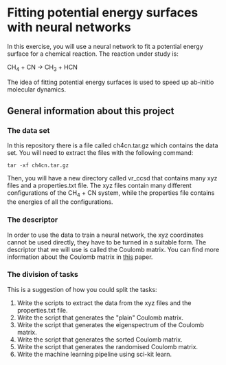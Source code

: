 # Fitting potential energy surfaces with neural networks

In this exercise, you will use a neural network to fit a potential energy surface for a chemical reaction. The reaction under study is:

CH<sub>4</sub> + CN -> CH<sub>3</sub> + HCN

The idea of fitting potential energy surfaces is used to speed up ab-initio molecular dynamics.

## General information about this project

### The data set

In this repository there is a file called ch4cn.tar.gz which contains the data set. You will need to extract the files with the following command:

```
tar -xf ch4cn.tar.gz
``` 

Then, you will have a new directory called vr_ccsd that contains many xyz files and a properties.txt file. The xyz files contain many different configurations of the CH<sub>4</sub> + CN system, while the properties file contains the energies of all the configurations.

### The descriptor

In order to use the data to train a neural network, the xyz coordinates cannot be used directly, they have to be turned in a suitable form. The descriptor that we will use is called the Coulomb matrix. You can find more information about the Coulomb matrix in [this](https://pubs.acs.org/doi/abs/10.1021/ct400195d) paper.

### The division of tasks

This is a suggestion of how you could split the tasks: 

1. Write the scripts to extract the data from the xyz files and the properties.txt file.
2. Write the script that generates the "plain" Coulomb matrix.
3. Write the script that generates the eigenspectrum of the Coulomb matrix.
4. Write the script that generates the sorted Coulomb matrix.
5. Write the script that generates the randomised Coulomb matrix.
6. Write the machine learning pipeline using sci-kit learn.
